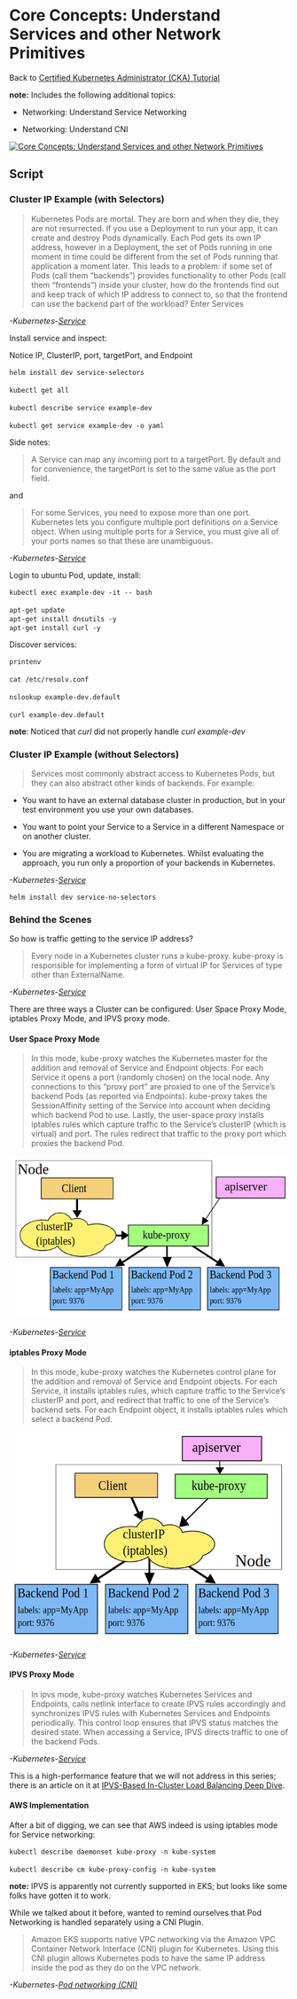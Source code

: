 # Core Concepts: Understand Services and other Network Primitives

Back to [Certified Kubernetes Administrator (CKA) Tutorial](https://github.com/larkintuckerllc/k8s-cka-tutorial)

**note:** Includes the following additional topics:

* Networking: Understand Service Networking

* Networking: Understand CNI

[![Core Concepts: Understand Services and other Network Primitives](http://img.youtube.com/vi/BGfs_JGibV4/0.jpg)](https://youtu.be/BGfs_JGibV4)

## Script

### Cluster IP Example (with Selectors)

> Kubernetes Pods are mortal. They are born and when they die, they are not resurrected. If you use a Deployment to run your app, it can create and destroy Pods dynamically.
> Each Pod gets its own IP address, however in a Deployment, the set of Pods running in one moment in time could be different from the set of Pods running that application a moment later.
> This leads to a problem: if some set of Pods (call them “backends”) provides functionality to other Pods (call them “frontends”) inside your cluster, how do the frontends find out and keep track of which IP address to connect to, so that the frontend can use the backend part of the workload?
> Enter Services

*-Kubernetes-[Service](https://kubernetes.io/docs/concepts/services-networking/service/)*

Install service and inspect:

Notice IP, ClusterIP, port, targetPort, and Endpoint

```plaintext
helm install dev service-selectors

kubectl get all

kubectl describe service example-dev

kubectl get service example-dev -o yaml
```

Side notes:

> A Service can map any incoming port to a targetPort. By default and for convenience, the targetPort is set to the same value as the port field.

and

> For some Services, you need to expose more than one port. Kubernetes lets you configure multiple port definitions on a Service object. When using multiple ports for a Service, you must give all of your ports names so that these are unambiguous.

*-Kubernetes-[Service](https://kubernetes.io/docs/concepts/services-networking/service/)*

Login to ubuntu Pod, update, install:

```plaintext
kubectl exec example-dev -it -- bash

apt-get update
apt-get install dnsutils -y
apt-get install curl -y
```

Discover services:

```plaintext
printenv

cat /etc/resolv.conf

nslookup example-dev.default

curl example-dev.default
```

**note**: Noticed that *curl* did not properly handle *curl example-dev*

### Cluster IP Example (without Selectors)

> Services most commonly abstract access to Kubernetes Pods, but they can also abstract other kinds of backends. For example:

* You want to have an external database cluster in production, but in your test environment you use your own databases.

* You want to point your Service to a Service in a different Namespace or on another cluster.

* You are migrating a workload to Kubernetes. Whilst evaluating the approach, you run only a proportion of your backends in Kubernetes.

*-Kubernetes-[Service](https://kubernetes.io/docs/concepts/services-networking/service/)*

```plaintext
helm install dev service-no-selectors
```

### Behind the Scenes

So how is traffic getting to the service IP address?

> Every node in a Kubernetes cluster runs a kube-proxy. kube-proxy is responsible for implementing a form of virtual IP for Services of type other than ExternalName.

*-Kubernetes-[Service](https://kubernetes.io/docs/concepts/services-networking/service/)*

There are three ways a Cluster can be configured: User Space Proxy Mode, iptables Proxy Mode, and IPVS proxy mode.

#### User Space Proxy Mode

> In this mode, kube-proxy watches the Kubernetes master for the addition and removal of Service and Endpoint objects. For each Service it opens a port (randomly chosen) on the local node. Any connections to this “proxy port” are proxied to one of the Service’s backend Pods (as reported via Endpoints). kube-proxy takes the SessionAffinity setting of the Service into account when deciding which backend Pod to use.
> Lastly, the user-space proxy installs iptables rules which capture traffic to the Service’s clusterIP (which is virtual) and port. The rules redirect that traffic to the proxy port which proxies the backend Pod.

![User Space](user-space.png)

*-Kubernetes-[Service](https://kubernetes.io/docs/concepts/services-networking/service/)*

#### iptables Proxy Mode

> In this mode, kube-proxy watches the Kubernetes control plane for the addition and removal of Service and Endpoint objects. For each Service, it installs iptables rules, which capture traffic to the Service’s clusterIP and port, and redirect that traffic to one of the Service’s backend sets. For each Endpoint object, it installs iptables rules which select a backend Pod.

![iptables](iptables.png)

*-Kubernetes-[Service](https://kubernetes.io/docs/concepts/services-networking/service/)*

#### IPVS Proxy Mode

> In ipvs mode, kube-proxy watches Kubernetes Services and Endpoints, calls netlink interface to create IPVS rules accordingly and synchronizes IPVS rules with Kubernetes Services and Endpoints periodically. This control loop ensures that IPVS status matches the desired state. When accessing a Service, IPVS directs traffic to one of the backend Pods.

*-Kubernetes-[Service](https://kubernetes.io/docs/concepts/services-networking/service/)*

This is a high-performance feature that we will not address in this series; there is an article on it at [IPVS-Based In-Cluster Load Balancing Deep Dive](https://kubernetes.io/blog/2018/07/09/ipvs-based-in-cluster-load-balancing-deep-dive/).

#### AWS Implementation

After a bit of digging, we can see that AWS indeed is using iptables mode for Service networking:

```plaintext
kubectl describe daemonset kube-proxy -n kube-system

kubectl describe cm kube-proxy-config -n kube-system
```

**note:** IPVS is apparently not currently supported in EKS; but looks like some folks have gotten it to work.

While we talked about it before, wanted to remind ourselves that Pod Networking is handled separately using a CNI Plugin.

> Amazon EKS supports native VPC networking via the Amazon VPC Container Network Interface (CNI) plugin for Kubernetes. Using this CNI plugin allows Kubernetes pods to have the same IP address inside the pod as they do on the VPC network.

*-Kubernetes-[Pod networking (CNI)](https://docs.aws.amazon.com/eks/latest/userguide/pod-networking.html)*
